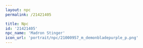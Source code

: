 ```yaml
---
layout: npc
permalink: /21421405

title: Npc
id: '21421405'
npc_name: 'Madron Stinger'
icon_url: 'portrait/npc/21000957_m_demonbladepurple_p.png'
---
```

